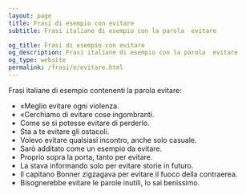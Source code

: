 ```yaml
---
layout: page
title: Frasi di esempio con evitare 
subtitle: Frasi italiane di esempio con la parola  evitare

og_title: Frasi di esempio con evitare 
og_description: Frasi italiane di esempio con la parola  evitare
og_type: website
permalink: /frasi/e/evitare.html
---
```


Frasi italiane di esempio contenenti la parola evitare:


- «Meglio evitare ogni violenza.
- «Cerchiamo di evitare cose ingombranti.
- Come se si potesse evitare di perderlo.
- Sta a te evitare gli ostacoli.
- Volevo evitare qualsiasi incontro, anche solo casuale.
- Sarò additato come un esempio da evitare.
- Proprio sopra la porta, tanto per evitare.
- La stava informando solo per evitare storie in futuro.
- Il capitano Bonner zigzagava per evitare il fuoco della contraerea.
- Bisognerebbe evitare le parole inutili, lo sai benissimo.
